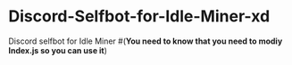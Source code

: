 # Discord-Selfbot-for-Idle-Miner-xd
Discord selfbot for Idle Miner 
#(**You need to know that you need to modiy Index.js so you can use it**)
